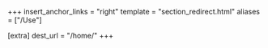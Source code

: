 +++
insert_anchor_links = "right"
template = "section_redirect.html"
aliases = ["/Use"]

[extra]
dest_url = "/home/"
+++
